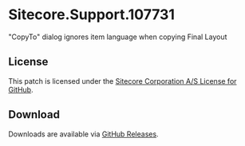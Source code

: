 # Sitecore.Support.107731
&quot;CopyTo&quot; dialog ignores item language when copying Final Layout

## License  
This patch is licensed under the [Sitecore Corporation A/S License for GitHub](https://github.com/sitecoresupport/Sitecore.Support.107731/blob/master/LICENSE).  

## Download  
Downloads are available via [GitHub Releases](https://github.com/sitecoresupport/Sitecore.Support.107731/releases).  

